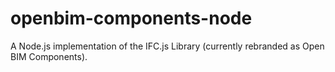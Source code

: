# openbim-components-node
A Node.js implementation of the IFC.js Library (currently rebranded as Open BIM Components).
